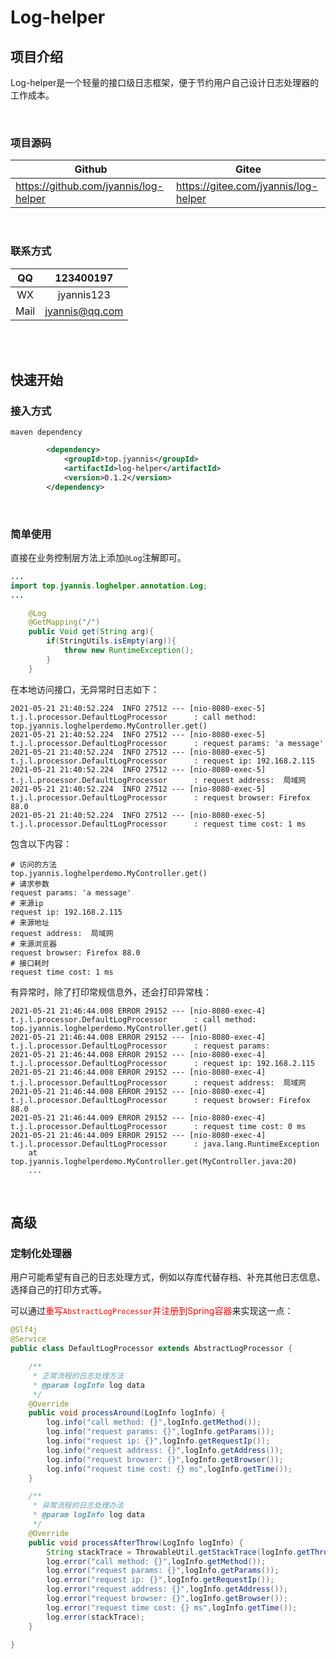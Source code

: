 # Log-helper

## 项目介绍

Log-helper是一个轻量的接口级日志框架，便于节约用户自己设计日志处理器的工作成本。

<br>

### 项目源码

| Github                                | Gitee                                |
| ------------------------------------- | ------------------------------------ |
| https://github.com/jyannis/log-helper | https://gitee.com/jyannis/log-helper |

<br>

### 联系方式

|  QQ  |   123400197    |
| :--: | :------------: |
|  WX  |   jyannis123   |
| Mail | jyannis@qq.com |

<br>

<br>

## 快速开始

### 接入方式

`maven dependency`

```xml
		<dependency>
			<groupId>top.jyannis</groupId>
			<artifactId>log-helper</artifactId>
			<version>0.1.2</version>
		</dependency>
```

<br>

### 简单使用

直接在业务控制层方法上添加`@Log`注解即可。

```java
...
import top.jyannis.loghelper.annotation.Log;
...

	@Log
    @GetMapping("/")
    public Void get(String arg){
        if(StringUtils.isEmpty(arg)){
            throw new RuntimeException();
        }
    }

```



在本地访问接口，无异常时日志如下：

```shell
2021-05-21 21:40:52.224  INFO 27512 --- [nio-8080-exec-5] t.j.l.processor.DefaultLogProcessor      : call method: top.jyannis.loghelperdemo.MyController.get()
2021-05-21 21:40:52.224  INFO 27512 --- [nio-8080-exec-5] t.j.l.processor.DefaultLogProcessor      : request params: 'a message'
2021-05-21 21:40:52.224  INFO 27512 --- [nio-8080-exec-5] t.j.l.processor.DefaultLogProcessor      : request ip: 192.168.2.115
2021-05-21 21:40:52.224  INFO 27512 --- [nio-8080-exec-5] t.j.l.processor.DefaultLogProcessor      : request address:  局域网
2021-05-21 21:40:52.224  INFO 27512 --- [nio-8080-exec-5] t.j.l.processor.DefaultLogProcessor      : request browser: Firefox 88.0
2021-05-21 21:40:52.224  INFO 27512 --- [nio-8080-exec-5] t.j.l.processor.DefaultLogProcessor      : request time cost: 1 ms
```

包含以下内容：

```shell
# 访问的方法
top.jyannis.loghelperdemo.MyController.get()
# 请求参数
request params: 'a message'
# 来源ip
request ip: 192.168.2.115
# 来源地址
request address:  局域网
# 来源浏览器
request browser: Firefox 88.0
# 接口耗时
request time cost: 1 ms
```



有异常时，除了打印常规信息外，还会打印异常栈：

```shell
2021-05-21 21:46:44.008 ERROR 29152 --- [nio-8080-exec-4] t.j.l.processor.DefaultLogProcessor      : call method: top.jyannis.loghelperdemo.MyController.get()
2021-05-21 21:46:44.008 ERROR 29152 --- [nio-8080-exec-4] t.j.l.processor.DefaultLogProcessor      : request params: 
2021-05-21 21:46:44.008 ERROR 29152 --- [nio-8080-exec-4] t.j.l.processor.DefaultLogProcessor      : request ip: 192.168.2.115
2021-05-21 21:46:44.008 ERROR 29152 --- [nio-8080-exec-4] t.j.l.processor.DefaultLogProcessor      : request address:  局域网
2021-05-21 21:46:44.008 ERROR 29152 --- [nio-8080-exec-4] t.j.l.processor.DefaultLogProcessor      : request browser: Firefox 88.0
2021-05-21 21:46:44.009 ERROR 29152 --- [nio-8080-exec-4] t.j.l.processor.DefaultLogProcessor      : request time cost: 0 ms
2021-05-21 21:46:44.009 ERROR 29152 --- [nio-8080-exec-4] t.j.l.processor.DefaultLogProcessor      : java.lang.RuntimeException
	at top.jyannis.loghelperdemo.MyController.get(MyController.java:20)
	...
```

<br>

## 高级

### 定制化处理器

用户可能希望有自己的日志处理方式，例如以存库代替存档、补充其他日志信息、选择自己的打印方式等。

可以通过<font color='red'>重写`AbstractLogProcessor`并注册到Spring容器</font>来实现这一点：

```java
@Slf4j
@Service
public class DefaultLogProcessor extends AbstractLogProcessor {

    /**
     * 正常流程的日志处理方法
     * @param logInfo log data
     */
    @Override
    public void processAround(LogInfo logInfo) {
        log.info("call method: {}",logInfo.getMethod());
        log.info("request params: {}",logInfo.getParams());
        log.info("request ip: {}",logInfo.getRequestIp());
        log.info("request address: {}",logInfo.getAddress());
        log.info("request browser: {}",logInfo.getBrowser());
        log.info("request time cost: {} ms",logInfo.getTime());
    }

    /**
     * 异常流程的日志处理办法
     * @param logInfo log data
     */
    @Override
    public void processAfterThrow(LogInfo logInfo) {
        String stackTrace = ThrowableUtil.getStackTrace(logInfo.getThrowable());
        log.error("call method: {}",logInfo.getMethod());
        log.error("request params: {}",logInfo.getParams());
        log.error("request ip: {}",logInfo.getRequestIp());
        log.error("request address: {}",logInfo.getAddress());
        log.error("request browser: {}",logInfo.getBrowser());
        log.error("request time cost: {} ms",logInfo.getTime());
        log.error(stackTrace);
    }

}
```

<br>

